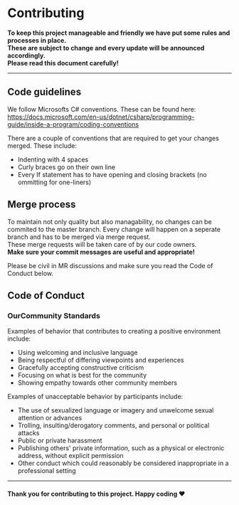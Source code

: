# Contributing
**To keep this project manageable and friendly we have put some rules and processes in place.  
These are subject to change and every update will be announced accordingly.  
Please read this document carefully!**

---

## Code guidelines
We follow Microsofts C# conventions. These can be found here:  
https://docs.microsoft.com/en-us/dotnet/csharp/programming-guide/inside-a-program/coding-conventions 

There are a couple of conventions that are required to get your changes merged. These include:  
* Indenting with 4 spaces
* Curly braces go on their own line
* Every If statement has to have opening and closing brackets (no ommitting for one-liners)

## Merge process
To maintain not only quality but also managability, no changes can be commited to the master branch.
Every change will happen on a seperate branch and has to be merged via merge request.  
These merge requests will be taken care of by our code owners.  
**Make sure your commit messages are useful and appropriate!**

Please be civil in MR discussions and make sure you read the Code of Conduct below.

## Code of Conduct

### OurCommunity Standards

Examples of behavior that contributes to creating a positive environment
include:

* Using welcoming and inclusive language
* Being respectful of differing viewpoints and experiences
* Gracefully accepting constructive criticism
* Focusing on what is best for the community
* Showing empathy towards other community members

Examples of unacceptable behavior by participants include:

* The use of sexualized language or imagery and unwelcome sexual attention or
advances
* Trolling, insulting/derogatory comments, and personal or political attacks
* Public or private harassment
* Publishing others' private information, such as a physical or electronic
  address, without explicit permission
* Other conduct which could reasonably be considered inappropriate in a
  professional setting
  
---
#### Thank you for contributing to this project. Happy coding :heart:

